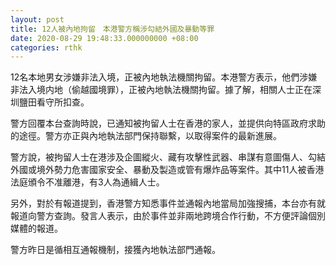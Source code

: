 ```yaml
---
layout: post
title: 12人被內地拘留　本港警方稱涉勾結外國及暴動等罪
date: 2020-08-29 19:48:33.000000000 +08:00
categories: rthk
---
```


12名本地男女涉嫌非法入境，正被內地執法機關拘留。本港警方表示，他們涉嫌非法入境内地（偷越國境罪），正被內地執法機關拘留。據了解，相關人士正在深圳鹽田看守所扣查。

警方回覆本台查詢時說，已通知被拘留人士在香港的家人，並提供向特區政府求助的途徑。警方亦正與內地執法部門保持聯繫，以取得案件的最新進展。

警方說，被拘留人士在港涉及企圖縱火、藏有攻擊性武器、串謀有意圖傷人、勾結外國或境外勢力危害國家安全、暴動及製造或管有爆炸品等案件。其中11人被香港法庭頒令不准離港，有3人為通緝人士。

另外，對於有報道提到，香港警方知悉事件並通報內地當局加強搜捕，本台亦有就報道向警方查詢。發言人表示，由於事件並非兩地跨境合作行動，不方便評論個別媒體的報道。

警方昨日是循相互通報機制，接獲內地執法部門通報。
